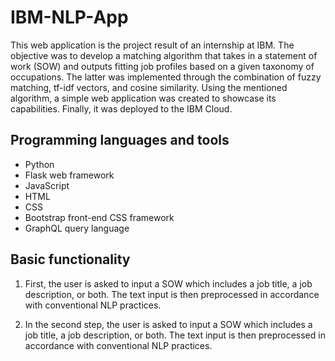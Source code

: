 # IBM-NLP-App
This web application is the project result of an internship at IBM. The objective was to develop a matching algorithm that takes in a statement of work (SOW) and outputs fitting job profiles based on a given taxonomy of occupations. The latter was implemented through the combination of fuzzy matching, tf-idf vectors, and cosine similarity. Using the mentioned algorithm, a simple web application was created to showcase its capabilities. Finally, it was deployed to the IBM Cloud.  

## Programming languages and tools
- Python
- Flask web framework
- JavaScript
- HTML
- CSS
- Bootstrap front-end CSS framework 
- GraphQL query language

## Basic functionality
1) First, the user is asked to input a SOW which includes a job title, a job description, or both. The text input is then preprocessed in accordance with conventional NLP practices.



2) In the second step, the user is asked to input a SOW which includes a job title, a job description, or both. The text input is then preprocessed in accordance with conventional NLP practices.

